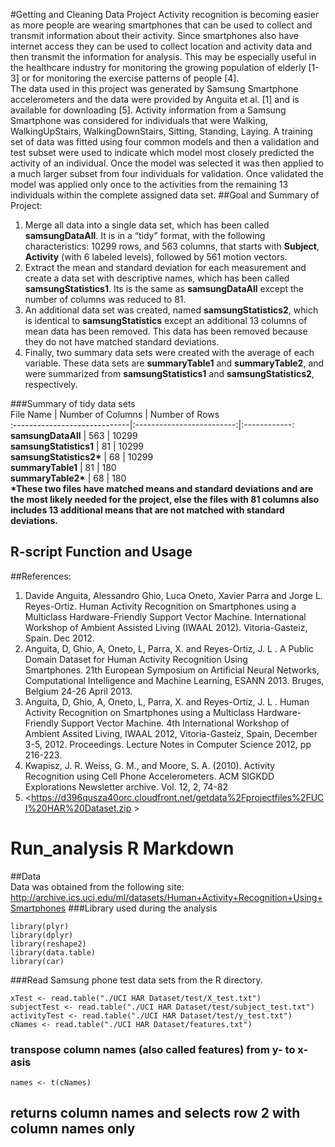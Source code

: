 #Getting and Cleaning Data Project
Activity recognition is becoming easier as more people are wearing smartphones that can be used to collect and transmit information about their activity.  Since smartphones also have internet access they can be used to collect location and activity data and then transmit the information for analysis.  This may be especially useful in the healthcare industry for monitoring the growing population of elderly [1-3] or for monitoring the exercise patterns of people [4].  
The  data used in this project was generated by Samsung Smartphone accelerometers and the data were provided by Anguita et al. [1] and is available for downloading [5].  Activity information from a Samsung Smartphone was considered for individuals that were Walking, WalkingUpStairs, WalkingDownStairs, Sitting, Standing, Laying.  A training set of  data was fitted using four common models and then a validation and test subset were used to indicate which model most closely predicted the activity of an individual.  Once the model was selected it was then applied to a much larger subset from four individuals for validation.  Once validated the model was applied only once to the activities from the remaining 13 individuals within the complete assigned data set.
##Goal and Summary of Project:
1. Merge all data into a single data set, which has been called **samsungDataAll**.  It is in a “tidy” format, with the following characteristics: 10299 rows, and 563 columns, that starts with **Subject**, **Activity** (with 6 labeled levels), followed by 561 motion vectors.
2. Extract the mean and standard deviation for each measurement and create a data set with descriptive names, which has been called **samsungStatistics1**.  Its is the same as **samsungDataAll** except the number of columns was reduced to 81.  
3. An additional data set was created, named **samsungStatistics2**, which is identical to **samsungStatistics** except an additional 13 columns of mean data has been removed.  This data has been removed because they do not have matched standard deviations.
4. Finally, two summary data sets were created with the average of each variable.  These data sets are **summaryTable1** and  **summaryTable2**, and were summarized  from **samsungStatistics1** and **samsungStatistics2**, respectively.    

###Summary of tidy data sets      
File Name                     | Number of Columns        | Number of Rows     
:-----------------------------|:-------------------------:|:------------:
 **samsungDataAll**           |    563                    |     10299     
 **samsungStatistics1**       |      81                   |    10299    
 __samsungStatistics2*__      |        68                 |     10299     
 **summaryTable1**            |          81               |      180      
 __summaryTable2*__           |       68                  |    180    
__*These two files have matched means and standard deviations and are the most likely needed for the project, else the files with 81 columns also includes 13 additional means that are not matched with standard deviations.__   

## R-script Function and Usage
##References:

1.  Davide Anguita, Alessandro Ghio, Luca Oneto, Xavier Parra and Jorge L. Reyes-Ortiz. Human Activity Recognition on Smartphones using a Multiclass Hardware-Friendly Support Vector Machine. International Workshop of Ambient Assisted Living (IWAAL 2012). Vitoria-Gasteiz, Spain. Dec 2012.
2.  Anguita, D, Ghio, A, Oneto, L, Parra, X. and Reyes-Ortiz, J. L . A Public Domain Dataset for Human Activity Recognition Using Smartphones. 21th European Symposium on Artificial Neural Networks, Computational Intelligence and Machine Learning, ESANN 2013. Bruges, Belgium 24-26 April 2013. 
3.  Anguita, D, Ghio, A, Oneto, L, Parra, X. and Reyes-Ortiz, J. L . Human Activity Recognition on Smartphones using a Multiclass Hardware-Friendly Support Vector Machine. 4th International Workshop of Ambient Assited Living, IWAAL 2012, Vitoria-Gasteiz, Spain, December 3-5, 2012. Proceedings. Lecture Notes in Computer Science 2012, pp 216-223.
4.  Kwapisz, J. R. Weiss, G. M., and Moore, S. A. (2010). Activity Recognition using Cell Phone Accelerometers. ACM SIGKDD Explorations Newsletter archive. Vol. 12, 2, 74-82   
5.  <https://d396qusza40orc.cloudfront.net/getdata%2Fprojectfiles%2FUCI%20HAR%20Dataset.zip >
  
Run_analysis R Markdown
========================================================
##Data    
Data was obtained from the following site: <http://archive.ics.uci.edu/ml/datasets/Human+Activity+Recognition+Using+Smartphones> 
###Library used during the analysis
```{r}
library(plyr)
library(dplyr)
library(reshape2)
library(data.table)
library(car)
```

###Read Samsung phone test data sets from the R directory.
```{r}
xTest <- read.table("./UCI HAR Dataset/test/X_test.txt")
subjectTest <- read.table("./UCI HAR Dataset/test/subject_test.txt")
activityTest <- read.table("./UCI HAR Dataset/test/y_test.txt")
cNames <- read.table("./UCI HAR Dataset/features.txt")
```
### transpose column names (also called features) from y- to x-asis
```{r}
names <- t(cNames)
```
## returns column names and selects row 2 with column names only
```






